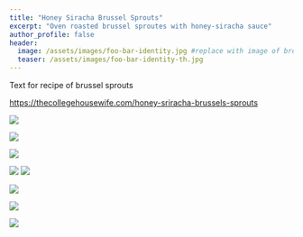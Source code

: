 ```yaml
---
title: "Honey Siracha Brussel Sprouts"
excerpt: "Oven roasted brussel sproutes with honey-siracha sauce"
author_profile: false
header:
  image: /assets/images/foo-bar-identity.jpg #replace with image of brownies
  teaser: /assets/images/foo-bar-identity-th.jpg
---
```


Text for recipe of brussel sprouts

https://thecollegehousewife.com/honey-sriracha-brussels-sprouts

![](site/assets/Honey-Siracha-Brussel-Sprouts/Honey-Siracha-Brussel-Sprouts-image-1.jpg)

![](site/assets/Honey-Siracha-Brussel-Sprouts/Honey-Siracha-Brussel-Sprouts-image-2.jpg)

![](site/assets/Honey-Siracha-Brussel-Sprouts/Honey-Siracha-Brussel-Sprouts-image-3.jpg)

![](site/assets/Honey-Siracha-Brussel-Sprouts/Honey-Siracha-Brussel-Sprouts-image-4.jpg)
![](site/assets/Honey-Siracha-Brussel-Sprouts/Honey-Siracha-Brussel-Sprouts-image-5.jpg)

![](site/assets/Honey-Siracha-Brussel-Sprouts/Honey-Siracha-Brussel-Sprouts-image-6.jpg)

![](site/assets/Honey-Siracha-Brussel-Sprouts/Honey-Siracha-Brussel-Sprouts-image-7.jpg)

![](site/assets/Honey-Siracha-Brussel-Sprouts/Honey-Siracha-Brussel-Sprouts-image-8.jpg)